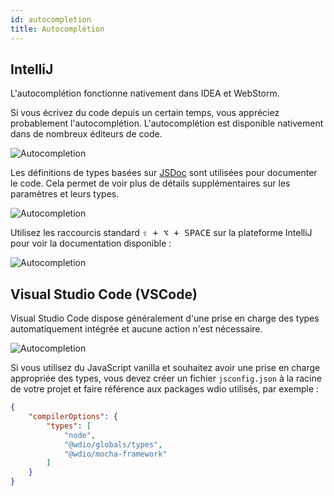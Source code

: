 ```yaml
---
id: autocompletion
title: Autocomplétion
---
```


## IntelliJ

L'autocomplétion fonctionne nativement dans IDEA et WebStorm.

Si vous écrivez du code depuis un certain temps, vous appréciez probablement l'autocomplétion. L'autocomplétion est disponible nativement dans de nombreux éditeurs de code.

![Autocompletion](/img/autocompletion/0.png)

Les définitions de types basées sur [JSDoc](http://usejsdoc.org/) sont utilisées pour documenter le code. Cela permet de voir plus de détails supplémentaires sur les paramètres et leurs types.

![Autocompletion](/img/autocompletion/1.png)

Utilisez les raccourcis standard <kbd>⇧ + ⌥ + SPACE</kbd> sur la plateforme IntelliJ pour voir la documentation disponible :

![Autocompletion](/img/autocompletion/2.png)

## Visual Studio Code (VSCode)

Visual Studio Code dispose généralement d'une prise en charge des types automatiquement intégrée et aucune action n'est nécessaire.

![Autocompletion](/img/autocompletion/14.png)

Si vous utilisez du JavaScript vanilla et souhaitez avoir une prise en charge appropriée des types, vous devez créer un fichier `jsconfig.json` à la racine de votre projet et faire référence aux packages wdio utilisés, par exemple :

```json title="jsconfig.json"
{
    "compilerOptions": {
        "types": [
            "node",
            "@wdio/globals/types",
            "@wdio/mocha-framework"
        ]
    }
}
```